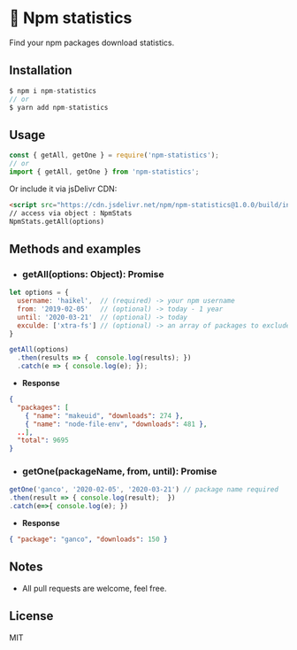 # 💨 Npm statistics  
Find your npm packages download statistics.

## Installation
```js
$ npm i npm-statistics
// or
$ yarn add npm-statistics
```
## Usage
```js
const { getAll, getOne } = require('npm-statistics');
// or
import { getAll, getOne } from 'npm-statistics';
```

Or include it via jsDelivr CDN:
```html
<script src="https://cdn.jsdelivr.net/npm/npm-statistics@1.0.0/build/index.umd.min.js"></script>
// access via object : NpmStats 
NpmStats.getAll(options)
```

## Methods and examples
- ### getAll(options: Object): Promise
```js
let options = { 
  username: 'haikel',  // (required) -> your npm username
  from: '2019-02-05'   // (optional) -> today - 1 year
  until: '2020-03-21'  // (optional) -> today
  exculde: ['xtra-fs'] // (optional) -> an array of packages to exclude
}

getAll(options)
  .then(results => {  console.log(results); })
  .catch(e => { console.log(e); });
```
- **Response**
```json
{
  "packages": [
    { "name": "makeuid", "downloads": 274 },
    { "name": "node-file-env", "downloads": 481 },
  ..],
  "total": 9695
}
```

- ### **getOne(packageName, from, until): Promise**
```js
getOne('ganco', '2020-02-05', '2020-03-21') // package name required
.then(result => { console.log(result);  })
.catch(e=>{ console.log(e); })
```

- **Response**
```json
{ "package": "ganco", "downloads": 150 }
```

## Notes
- All pull requests are welcome, feel free.

## License
MIT
